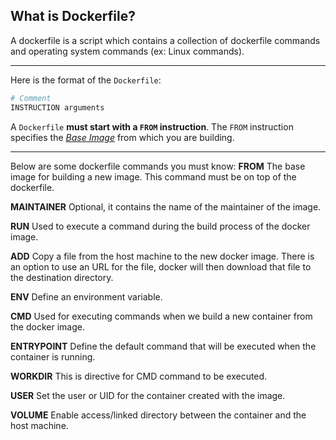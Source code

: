 ## What is Dockerfile?
A dockerfile is a script which contains a collection of dockerfile commands and operating system commands (ex: Linux commands).
_____

Here is the format of the `Dockerfile`:
```Dockerfile
# Comment
INSTRUCTION arguments
```

A `Dockerfile` **must start with a `FROM` instruction**. The `FROM` instruction specifies the [_Base Image_](https://docs.docker.com/engine/reference/glossary/#base-image) from which you are building. 
___
Below are some dockerfile commands you must know:
**FROM**
The base image for building a new image. This command must be on top of the dockerfile.

**MAINTAINER**
Optional, it contains the name of the maintainer of the image.

**RUN**
Used to execute a command during the build process of the docker image.

**ADD**
Copy a file from the host machine to the new docker image. There is an option to use an URL for the file, docker will then download that file to the destination directory.

**ENV**
Define an environment variable.

**CMD**
Used for executing commands when we build a new container from the docker image.

**ENTRYPOINT**
Define the default command that will be executed when the container is running.

**WORKDIR**
This is directive for CMD command to be executed.

**USER**
Set the user or UID for the container created with the image.

**VOLUME**
Enable access/linked directory between the container and the host machine.
